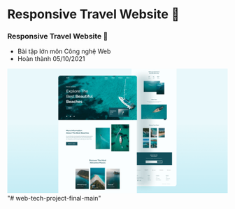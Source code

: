 # Responsive Travel Website 🌊
###  Responsive Travel Website 🌊

 - Bài tập lớn môn Công nghệ Web
 - Hoàn thành 05/10/2021

![travel-website](/preview.png)
"# web-tech-project-final-main" 

